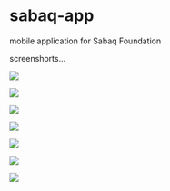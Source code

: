 # sabaq-app
mobile application for Sabaq Foundation

screenshorts...

![](/images/1.jpeg?raw=true)  


![](/images/2.jpeg?raw=true)


![](/images/3.jpeg?raw=true)


![](/images/4.jpeg?raw=true)


![](/images/5.jpeg?raw=true)


![](/images/6.jpeg?raw=true)


![](/images/9.jpeg?raw=true)


